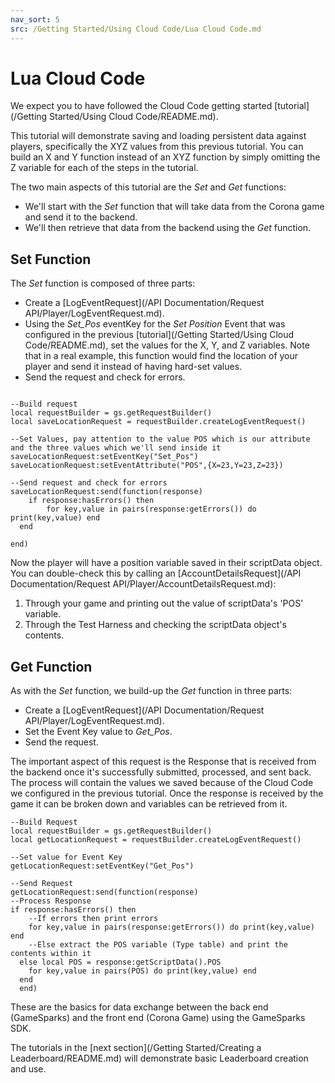 ```yaml
---
nav_sort: 5
src: /Getting Started/Using Cloud Code/Lua Cloud Code.md
---
```


# Lua Cloud Code

We expect you to have followed the Cloud Code getting started [tutorial](/Getting Started/Using Cloud Code/README.md).

This tutorial will demonstrate saving and loading persistent data against players, specifically the XYZ values from this previous tutorial. You can build an X and Y function instead of an XYZ function by simply omitting the Z variable for each of the steps in the tutorial.

The two main aspects of this tutorial are the *Set* and *Get* functions:
* We'll start with the *Set* function that will take data from the Corona game and send it to the backend.
* We'll then retrieve that data from the backend using the *Get* function.

## Set Function

The *Set* function is composed of three parts:

* Create a [LogEventRequest](/API Documentation/Request API/Player/LogEventRequest.md).
* Using the *Set_Pos* eventKey for the *Set Position* Event that was configured in the previous [tutorial](/Getting Started/Using Cloud Code/README.md), set the values for the X, Y, and Z variables. Note that in a real example, this function would find the location of your player and send it instead of having hard-set values.
* Send the request and check for errors.

```

--Build request
local requestBuilder = gs.getRequestBuilder()
local saveLocationRequest = requestBuilder.createLogEventRequest()

--Set Values, pay attention to the value POS which is our attribute and the three values which we'll send inside it
saveLocationRequest:setEventKey("Set_Pos")
saveLocationRequest:setEventAttribute("POS",{X=23,Y=23,Z=23})

--Send request and check for errors
saveLocationRequest:send(function(response)
	if response:hasErrors() then
    	for key,value in pairs(response:getErrors()) do print(key,value) end
  end

end)

```

Now the player will have a position variable saved in their scriptData object. You can double-check this by calling an [AccountDetailsRequest](/API Documentation/Request API/Player/AccountDetailsRequest.md):

1. Through your game and printing out the value of scriptData's 'POS' variable.
2. Through the Test Harness and checking the scriptData object's contents.

## Get Function

As with the *Set* function, we build-up the *Get* function in three parts:
* Create a [LogEventRequest](/API Documentation/Request API/Player/LogEventRequest.md).
* Set the Event Key value to *Get_Pos*.
* Send the request.

The important aspect of this request is the Response that is received from the backend once it's successfully submitted, processed, and sent back. The process will contain the values we saved because of the Cloud Code we configured in the previous tutorial. Once the response is received by the game it can be broken down and variables can be retrieved from it.

```
--Build Request
local requestBuilder = gs.getRequestBuilder()
local getLocationRequest = requestBuilder.createLogEventRequest()

--Set value for Event Key
getLocationRequest:setEventKey("Get_Pos")

--Send Request
getLocationRequest:send(function(response)
--Process Response
if response:hasErrors() then
    --If errors then print errors
  	for key,value in pairs(response:getErrors()) do print(key,value) end
    --Else extract the POS variable (Type table) and print the contents within it
  else local POS = response:getScriptData().POS
  	for key,value in pairs(POS) do print(key,value) end
  end
  end)

```

These are the basics for data exchange between the back end (GameSparks) and the front end (Corona Game) using the GameSparks SDK.

The tutorials in the [next section](/Getting Started/Creating a Leaderboard/README.md) will demonstrate basic Leaderboard creation and use.
